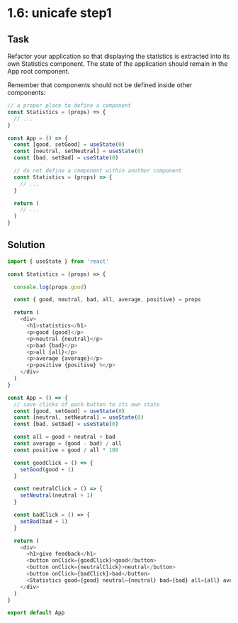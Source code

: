 # 1.6: unicafe step1

## Task

Refactor your application so that displaying the statistics is extracted into its own Statistics component. The state of the application should remain in the App root component.

Remember that components should not be defined inside other components:

```javascript
// a proper place to define a component
const Statistics = (props) => {
  // ...
}

const App = () => {
  const [good, setGood] = useState(0)
  const [neutral, setNeutral] = useState(0)
  const [bad, setBad] = useState(0)

  // do not define a component within another component
  const Statistics = (props) => {
    // ...
  }

  return (
    // ...
  )
}
```

## Solution

```javascript
import { useState } from 'react'

const Statistics = (props) => {

  console.log(props.good)

  const { good, neutral, bad, all, average, positive} = props

  return (
    <div>
      <h1>statistics</h1>
      <p>good {good}</p>
      <p>neutral {neutral}</p>
      <p>bad {bad}</p>
      <p>all {all}</p>
      <p>average {average}</p>
      <p>positive {positive} %</p>
    </div>
  )
}

const App = () => {
  // save clicks of each button to its own state
  const [good, setGood] = useState(0)
  const [neutral, setNeutral] = useState(0)
  const [bad, setBad] = useState(0)

  const all = good + neutral + bad
  const average = (good - bad) / all
  const positive = good / all * 100

  const goodClick = () => {
    setGood(good + 1)
  }

  const neutralClick = () => {
    setNeutral(neutral + 1)
  }

  const badClick = () => {
    setBad(bad + 1)
  }

  return (
    <div>
      <h1>give feedback</h1>
      <button onClick={goodClick}>good</button>
      <button onClick={neutralClick}>neutral</button>
      <button onClick={badClick}>bad</button>
      <Statistics good={good} neutral={neutral} bad={bad} all={all} average={average} positive={positive} />
    </div>
  )
}

export default App
```